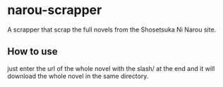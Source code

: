 # narou-scrapper
A scrapper that scrap the full novels from the Shosetsuka Ni Narou site.
## How to use
just enter the url of the whole novel with the slash/ at the end and it will download the whole novel in the same directory.
